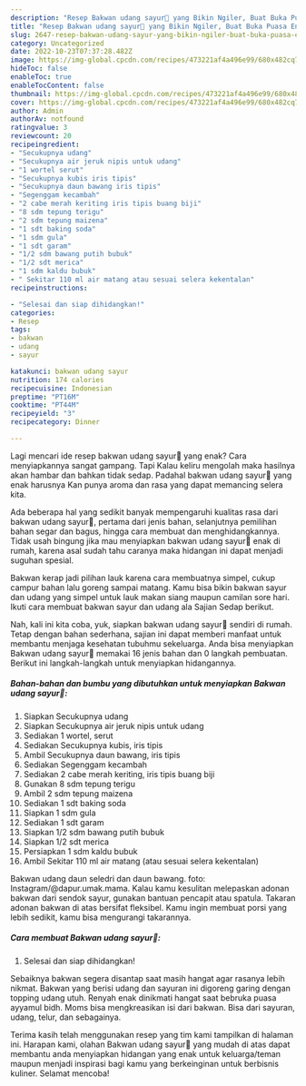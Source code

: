 ```yaml
---
description: "Resep Bakwan udang sayur🦐 yang Bikin Ngiler, Buat Buka Puasa Enak Banget"
title: "Resep Bakwan udang sayur🦐 yang Bikin Ngiler, Buat Buka Puasa Enak Banget"
slug: 2647-resep-bakwan-udang-sayur-yang-bikin-ngiler-buat-buka-puasa-enak-banget
category: Uncategorized
date: 2022-10-23T07:37:28.482Z
image: https://img-global.cpcdn.com/recipes/473221af4a496e99/680x482cq70/bakwan-udang-sayur-foto-resep-utama.jpg
hideToc: false
enableToc: true
enableTocContent: false
thumbnail: https://img-global.cpcdn.com/recipes/473221af4a496e99/680x482cq70/bakwan-udang-sayur-foto-resep-utama.jpg
cover: https://img-global.cpcdn.com/recipes/473221af4a496e99/680x482cq70/bakwan-udang-sayur-foto-resep-utama.jpg
author: Admin
authorAv: notfound
ratingvalue: 3
reviewcount: 20
recipeingredient:
- "Secukupnya udang"
- "Secukupnya air jeruk nipis untuk udang"
- "1 wortel serut"
- "Secukupnya kubis iris tipis"
- "Secukupnya daun bawang iris tipis"
- "Segenggam kecambah"
- "2 cabe merah keriting iris tipis buang biji"
- "8 sdm tepung terigu"
- "2 sdm tepung maizena"
- "1 sdt baking soda"
- "1 sdm gula"
- "1 sdt garam"
- "1/2 sdm bawang putih bubuk"
- "1/2 sdt merica"
- "1 sdm kaldu bubuk"
- " Sekitar 110 ml air matang atau sesuai selera kekentalan"
recipeinstructions:

- "Selesai dan siap dihidangkan!"
categories:
- Resep
tags:
- bakwan
- udang
- sayur

katakunci: bakwan udang sayur 
nutrition: 174 calories
recipecuisine: Indonesian
preptime: "PT16M"
cooktime: "PT44M"
recipeyield: "3"
recipecategory: Dinner

---
```



Lagi mencari ide resep bakwan udang sayur🦐 yang enak? Cara menyiapkannya sangat gampang. Tapi Kalau keliru mengolah maka hasilnya akan hambar dan bahkan tidak sedap. Padahal bakwan udang sayur🦐 yang enak harusnya Kan punya aroma dan rasa yang dapat memancing selera kita.


Ada beberapa hal yang sedikit banyak mempengaruhi kualitas rasa dari bakwan udang sayur🦐, pertama dari jenis bahan, selanjutnya pemilihan bahan segar dan bagus, hingga cara membuat dan menghidangkannya. Tidak usah bingung jika mau menyiapkan bakwan udang sayur🦐 enak di rumah, karena asal sudah tahu caranya maka hidangan ini dapat menjadi suguhan spesial.

Bakwan kerap jadi pilihan lauk karena cara membuatnya simpel, cukup campur bahan lalu goreng sampai matang. Kamu bisa bikin bakwan sayur dan udang yang simpel untuk lauk makan siang maupun camilan sore hari. Ikuti cara membuat bakwan sayur dan udang ala Sajian Sedap berikut.


Nah, kali ini kita coba, yuk, siapkan bakwan udang sayur🦐 sendiri di rumah. Tetap dengan bahan sederhana, sajian ini dapat memberi manfaat untuk membantu menjaga kesehatan tubuhmu sekeluarga. Anda bisa menyiapkan Bakwan udang sayur🦐 memakai 16 jenis bahan dan 0 langkah pembuatan. Berikut ini langkah-langkah untuk menyiapkan hidangannya.

<!--inarticleads1-->

##### Bahan-bahan dan bumbu yang dibutuhkan untuk menyiapkan Bakwan udang sayur🦐:

1. Siapkan Secukupnya udang
1. Siapkan Secukupnya air jeruk nipis untuk udang
1. Sediakan 1 wortel, serut
1. Sediakan Secukupnya kubis, iris tipis
1. Ambil Secukupnya daun bawang, iris tipis
1. Sediakan Segenggam kecambah
1. Sediakan 2 cabe merah keriting, iris tipis buang biji
1. Gunakan 8 sdm tepung terigu
1. Ambil 2 sdm tepung maizena
1. Sediakan 1 sdt baking soda
1. Siapkan 1 sdm gula
1. Sediakan 1 sdt garam
1. Siapkan 1/2 sdm bawang putih bubuk
1. Siapkan 1/2 sdt merica
1. Persiapkan 1 sdm kaldu bubuk
1. Ambil  Sekitar 110 ml air matang (atau sesuai selera kekentalan)


Bakwan udang daun seledri dan daun bawang. foto: Instagram/@dapur.umak.mama. Kalau kamu kesulitan melepaskan adonan bakwan dari sendok sayur, gunakan bantuan pencapit atau spatula. Takaran adonan bakwan di atas bersifat fleksibel. Kamu ingin membuat porsi yang lebih sedikit, kamu bisa mengurangi takarannya. 

<!--inarticleads2-->

##### Cara membuat Bakwan udang sayur🦐:


1. Selesai dan siap dihidangkan!

Sebaiknya bakwan segera disantap saat masih hangat agar rasanya lebih nikmat. Bakwan yang berisi udang dan sayuran ini digoreng garing dengan topping udang utuh. Renyah enak dinikmati hangat saat bebruka puasa ayyamul bidh. Moms bisa mengkreasikan isi dari bakwan. Bisa dari sayuran, udang, telur, dan sebagainya. 

Terima kasih telah menggunakan resep yang tim kami tampilkan di halaman ini. Harapan kami, olahan Bakwan udang sayur🦐 yang mudah di atas dapat membantu anda menyiapkan hidangan yang enak untuk keluarga/teman maupun menjadi inspirasi bagi kamu yang berkeinginan untuk berbisnis kuliner. Selamat mencoba!
